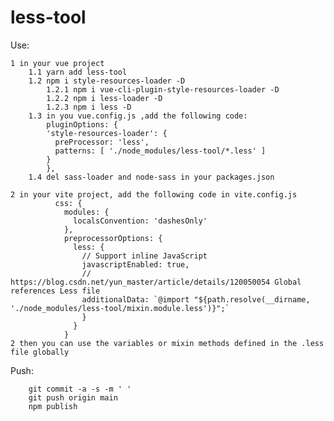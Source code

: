 # less-tool

Use: 
        
    1 in your vue project
        1.1 yarn add less-tool
        1.2 npm i style-resources-loader -D
            1.2.1 npm i vue-cli-plugin-style-resources-loader -D
            1.2.2 npm i less-loader -D
            1.2.3 npm i less -D
        1.3 in you vue.config.js ,add the following code:
            pluginOptions: {
            'style-resources-loader': {
              preProcessor: 'less',
              patterns: [ './node_modules/less-tool/*.less' ]
            }
            },  
        1.4 del sass-loader and node-sass in your packages.json

    2 in your vite project, add the following code in vite.config.js
              css: {
                modules: {
                  localsConvention: 'dashesOnly'
                },
                preprocessorOptions: {
                  less: {
                    // Support inline JavaScript
                    javascriptEnabled: true,
                    // https://blog.csdn.net/yun_master/article/details/120050054 Global references Less file
                    additionalData: `@import "${path.resolve(__dirname, './node_modules/less-tool/mixin.module.less')}";`
                    }
                  }
                }
    2 then you can use the variables or mixin methods defined in the .less file globally


Push:

        git commit -a -s -m ' '
        git push origin main
        npm publish
